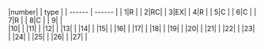 |number|  | type |
| ------ | ------ |
| 1|R |
| 2|RC|
| 3|EX|
| 4|R |
| 5|C |
| 6|C |
| 7|R |
| 8|C |
| 9|  |  
|10|  | 
|11|  |
|12|  |
|13|  |
|14|  |
|15|  |
|16|  | 
|17|  |
|18|  |
|19|  |
|20|  |
|21|  |
|22|  |
|23|  |
|24|  |
|25|  |
|26|  |
|27|  |

